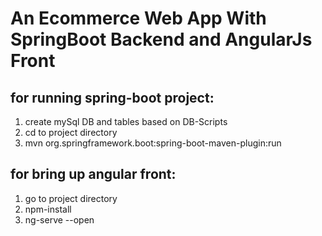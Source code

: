 # An Ecommerce Web App With SpringBoot Backend and AngularJs Front  

## for running spring-boot project:
1. create mySql DB and tables based on DB-Scripts
2. cd to project directory
3. mvn org.springframework.boot:spring-boot-maven-plugin:run

## for bring up angular front:
1. go to project directory
2. npm-install
3. ng-serve --open


